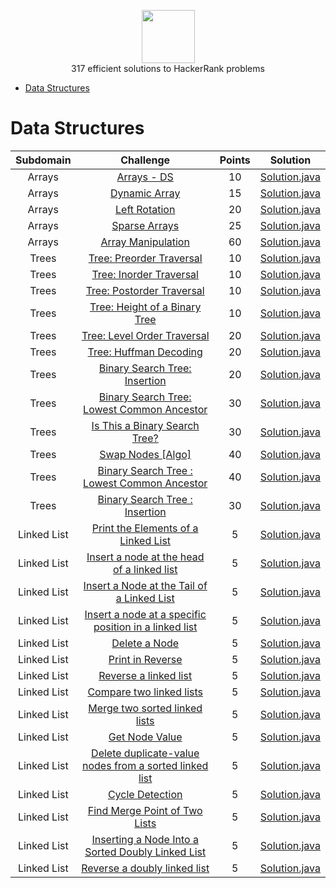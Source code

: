 <p align="center">
    <a href="https://www.hackerrank.com/RodneyShag">
        <img height=85 src="https://d3keuzeb2crhkn.cloudfront.net/hackerrank/assets/styleguide/logo_wordmark-f5c5eb61ab0a154c3ed9eda24d0b9e31.svg">
    </a>
    <br>317 efficient solutions to HackerRank problems
</p>

* [Data Structures](#data-structures)
# Data Structures

|    Subdomain    |                                                                        Challenge                                                                       | Points |                                                                                                  Solution                                                                                                  |
|:---------------:|:------------------------------------------------------------------------------------------------------------------------------------------------------:|:------:|:----------------------------------------------------------------------------------------------------------------------------------------------------------------------------------------------------------:|
|      Arrays     | [Arrays - DS](https://www.hackerrank.com/challenges/arrays-ds)                                                                                         |   10   | [Solution.java](https://github.com/nadaelarabyy/HackerRank_solutions/blob/master/src/data_structures/arrays/array_ds.java)                                                                               |
|      Arrays     | [Dynamic Array](https://www.hackerrank.com/challenges/dynamic-array)                                                                                   |   15   | [Solution.java](https://github.com/nadaelarabyy/HackerRank_solutions/blob/master/src/data_structures/arrays/Dynamic_array.java)                                                                          |
|      Arrays     | [Left Rotation](https://www.hackerrank.com/challenges/array-left-rotation)                                                                             |   20   | [Solution.java](https://github.com/nadaelarabyy/HackerRank_solutions/blob/master/src/data_structures/arrays/Left_Rotation.java)                                                                          |
|      Arrays     | [Sparse Arrays](https://www.hackerrank.com/challenges/sparse-arrays)                                                                                   |   25   | [Solution.java](https://github.com/nadaelarabyy/HackerRank_solutions/blob/master/src/data_structures/arrays/Spare_array.java)                                                                            |
|      Arrays     | [Array Manipulation](https://www.hackerrank.com/challenges/crush)                                                                                      |   60   | [Solution.java](https://github.com/nadaelarabyy/HackerRank_solutions/blob/master/src/data_structures/arrays/Array_manipulation.java)                                                                     |
|      Trees      | [Tree: Preorder Traversal](https://www.hackerrank.com/challenges/tree-preorder-traversal)                                                              |   10   | [Solution.java](https://github.com/nadaelarabyy/HackerRank_solutions/blob/master/src/data_structures/trees/Tree_Traversal.java)                                                                          |
|      Trees      | [Tree: Inorder Traversal](https://www.hackerrank.com/challenges/tree-inorder-traversal)                                                                |   10   | [Solution.java](https://github.com/nadaelarabyy/HackerRank_solutions/blob/master/src/data_structures/trees/Tree_Traversal.java)                                                                          |
|      Trees      | [Tree: Postorder Traversal](https://www.hackerrank.com/challenges/tree-postorder-traversal)                                                            |   10   | [Solution.java](https://github.com/nadaelarabyy/HackerRank_solutions/blob/master/src/data_structures/trees/Tree_Traversal.java)                                                                          |
|      Trees      | [Tree: Height of a Binary Tree](https://www.hackerrank.com/challenges/tree-height-of-a-binary-tree)                                                    |   10   | [Solution.java](https://github.com/nadaelarabyy/HackerRank_solutions/blob/master/src/data_structures/trees/Tree_Traversal.java)                                                                          |
|      Trees      | [Tree: Level Order Traversal](https://www.hackerrank.com/challenges/tree-level-order-traversal)                                                        |   20   | [Solution.java](https://github.com/nadaelarabyy/HackerRank_solutions/blob/master/src/data_structures/trees/Tree_Traversal.java)                                                                          |
|      Trees      | [Tree: Huffman Decoding](https://www.hackerrank.com/challenges/tree-huffman-decoding)                                                                  |   20   | [Solution.java](https://github.com/nadaelarabyy/HackerRank_solutions/blob/master/src/data_structures/trees/Huffman_coding.java)                                                                          |
|      Trees      | [Binary Search Tree: Insertion](https://www.hackerrank.com/challenges/binary-search-tree-insertion)                                                    |   20   | [Solution.java](https://github.com/RodneyShag/HackerRank_solutions/blob/master/Data%20Structures/Trees/Binary%20Search%20Tree%20-%20Insertion/Solution.java)                                             |
|      Trees      | [Binary Search Tree: Lowest Common Ancestor](https://www.hackerrank.com/challenges/binary-search-tree-lowest-common-ancestor)                          |   30   | [Solution.java](https://github.com/RodneyShag/HackerRank_solutions/blob/master/Data%20Structures/Trees/Binary%20Search%20Tree%20-%20Lowest%20Common%20Ancestor/Solution.java)                            |
|      Trees      | [Is This a Binary Search Tree?](https://www.hackerrank.com/challenges/is-binary-search-tree)                                                           |   30   | [Solution.java](https://github.com/nadaelarabyy/HackerRank_solutions/blob/master/src/data_structures/trees/Binary_search_tree.java)                                                                      |
|      Trees      | [Swap Nodes [Algo]](https://www.hackerrank.com/challenges/swap-nodes-algo)                                                                             |   40   | [Solution.java](https://github.com/nadaelarabyy/HackerRank_solutions/blob/master/src/data_structures/trees/Swap_nodes.java)                                                                              |
|      Trees      | [Binary Search Tree : Lowest Common Ancestor](https://www.hackerrank.com/challenges/binary-search-tree-lowest-common-ancestor/problem)                 |   40   | [Solution.java](https://github.com/nadaelarabyy/HackerRank_solutions/blob/master/src/data_structures/trees/Solution.java)                                                                                |
|      Trees      | [Binary Search Tree : Insertion](https://www.hackerrank.com/challenges/binary-search-tree-insertion/problem)                                           |   30   | [Solution.java](https://github.com/nadaelarabyy/HackerRank_solutions/blob/master/src/data_structures/trees/BinaryTree.java)                                                                              |
|   Linked List   | [Print the Elements of a Linked List](https://www.hackerrank.com/challenges/print-the-elements-of-a-linked-list)                                       |    5   | [Solution.java](https://github.com/nadaelarabyy/HackerRank_solutions/blob/master/src/data_structures/linkedlists/PrintElementsLinkedList.java)                                                           |
|   Linked List   | [Insert a node at the head of a linked list](https://www.hackerrank.com/challenges/insert-a-node-at-the-head-of-a-linked-list)                         |    5   | [Solution.java](https://github.com/nadaelarabyy/HackerRank_solutions/blob/master/src/data_structures/linkedlists/InsertNodeAtHead.java)                                                                  |
|   Linked List   | [Insert a Node at the Tail of a Linked List](https://www.hackerrank.com/challenges/insert-a-node-at-the-tail-of-a-linked-list)                         |    5   | [Solution.java](https://github.com/nadaelarabyy/HackerRank_solutions/blob/master/src/data_structures/linkedlists/InsertNodeAtTail.java)                                                                  |
|   Linked List   | [Insert a node at a specific position in a linked list](https://www.hackerrank.com/challenges/insert-a-node-at-a-specific-position-in-a-linked-list)   |    5   | [Solution.java](https://github.com/nadaelarabyy/HackerRank_solutions/blob/master/src/data_structures/linkedlists/insrtNodeAtSpecificPos.java)                                                            |
|   Linked List   | [Delete a Node](https://www.hackerrank.com/challenges/delete-a-node-from-a-linked-list)                                                                |    5   | [Solution.java](https://github.com/nadaelarabyy/HackerRank_solutions/blob/master/src/data_structures/linkedlists/Delete_node.java)                                                                       |
|   Linked List   | [Print in Reverse](https://www.hackerrank.com/challenges/print-the-elements-of-a-linked-list-in-reverse)                                               |    5   | [Solution.java](https://github.com/nadaelarabyy/HackerRank_solutions/blob/master/src/data_structures/linkedlists/Print_reverse.java)                                                                     |
|   Linked List   | [Reverse a linked list](https://www.hackerrank.com/challenges/reverse-a-linked-list)                                                                   |    5   | [Solution.java](https://github.com/nadaelarabyy/HackerRank_solutions/blob/master/src/data_structures/linkedlists/Reverse_linkedlist.java)                                                                |
|   Linked List   | [Compare two linked lists](https://www.hackerrank.com/challenges/compare-two-linked-lists)                                                             |    5   | [Solution.java](https://github.com/nadaelarabyy/HackerRank_solutions/blob/master/src/data_structures/linkedlists/Compare_linkedlists.java)                                                               |
|   Linked List   | [Merge two sorted linked lists](https://www.hackerrank.com/challenges/merge-two-sorted-linked-lists)                                                   |    5   | [Solution.java](https://github.com/nadaelarabyy/HackerRank_solutions/blob/master/src/data_structures/linkedlists/Merge_sorted_linkedlists.java)                                                          |
|   Linked List   | [Get Node Value](https://www.hackerrank.com/challenges/get-the-value-of-the-node-at-a-specific-position-from-the-tail)                                 |    5   | [Solution.java](https://github.com/nadaelarabyy/HackerRank_solutions/blob/master/src/data_structures/linkedlists/GetNodeValueFromTail.java)                                                              |
|   Linked List   | [Delete duplicate-value nodes from a sorted linked list](https://www.hackerrank.com/challenges/delete-duplicate-value-nodes-from-a-sorted-linked-list) |    5   | [Solution.java](https://github.com/nadaelarabyy/HackerRank_solutions/blob/master/src/data_structures/linkedlists/DeleteDuplicateNode.java)                                                               |
|   Linked List   | [Cycle Detection](https://www.hackerrank.com/challenges/detect-whether-a-linked-list-contains-a-cycle)                                                 |    5   | [Solution.java](https://github.com/nadaelarabyy/HackerRank_solutions/blob/master/src/data_structures/linkedlists/Detect_cycles.java)                                                                     |
|   Linked List   | [Find Merge Point of Two Lists](https://www.hackerrank.com/challenges/find-the-merge-point-of-two-joined-linked-lists)                                 |    5   | [Solution.java](https://github.com/nadaelarabyy/HackerRank_solutions/blob/master/src/data_structures/linkedlists/Merge_points.java)                                                                      |
|   Linked List   | [Inserting a Node Into a Sorted Doubly Linked List](https://www.hackerrank.com/challenges/insert-a-node-into-a-sorted-doubly-linked-list)              |    5   | [Solution.java](https://github.com/nadaelarabyy/HackerRank_solutions/blob/master/src/data_structures/linkedlists/Insert_node_sorted_doubly.java)                                                         |
|   Linked List   | [Reverse a doubly linked list](https://www.hackerrank.com/challenges/reverse-a-doubly-linked-list)                                                     |    5   | [Solution.java](https://github.com/nadaelarabyy/HackerRank_solutions/blob/master/src/data_structures/linkedlists/Reverse_doubly_linkedlist.java)                                                         |

